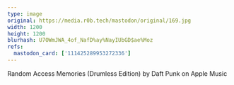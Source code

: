 ```yaml
---
type: image
original: https://media.r0b.tech/mastodon/original/169.jpg
width: 1200
height: 1200
blurhash: U7OWmJWA_4of_NafD%ay%NayIUbGD$ae%Moz
refs:
  mastodon_card: ['111425289953272336']
---
```


Random Access Memories (Drumless Edition) by Daft Punk on Apple Music

